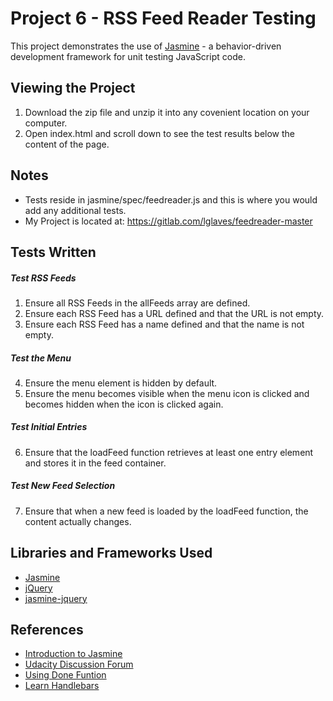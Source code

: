 # Project 6 - RSS Feed Reader Testing

This project demonstrates the use of [Jasmine](http://jasmine.github.io/) - a behavior-driven development framework for unit testing JavaScript code. 

## Viewing the Project

1. Download the zip file and unzip it into any covenient location on your computer.
2. Open index.html and scroll down to see the test results below the content of the page.

## Notes

* Tests reside in jasmine/spec/feedreader.js and this is where you would add any additional tests.
* My Project is located at: https://gitlab.com/lglaves/feedreader-master

## Tests Written

##### Test RSS Feeds
1. Ensure all RSS Feeds in the allFeeds array are defined.
2.  Ensure each RSS Feed has a URL defined and that the URL is not empty.
3.  Ensure each RSS Feed has a name defined and that the name is not empty.
##### Test the Menu
4. Ensure the menu element is hidden by default.
5.  Ensure the menu becomes visible when the menu icon is clicked and becomes hidden when the icon is clicked again.
##### Test Initial Entries
6. Ensure that the loadFeed function retrieves at least one entry element and stores it in the feed container.
##### Test New Feed Selection
7. Ensure that when a new feed is loaded by the loadFeed function, the content actually changes.

## Libraries and Frameworks Used

* [Jasmine](http://jasmine.github.io)
* [jQuery](http://jquery.com)
* [jasmine-jquery](https://github.com/velesin/jasmine-jquery)

## References

* [Introduction to Jasmine](http://jasmine.github.io/2.0/introduction.html)
* [Udacity Discussion Forum](https://discussions.udacity.com/c/nd001-feed-reader-testing)
* [Using Done Funtion](http://www.htmlgoodies.com/beyond/javascript/stips/using-jasmine-2.0s-new-done-function-to-test-asynchronous-processes.html)
* [Learn Handlebars](http://tutorialzine.com/2015/01/learn-handlebars-in-10-minutes/)
